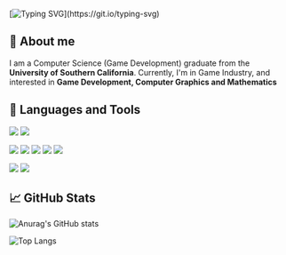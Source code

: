 <!---
Edenlia/Edenlia is a ✨ special ✨ repository because its `README.md` (this file) appears on your GitHub profile.
You can click the Preview link to take a look at your changes.
--->
[![Typing SVG](https://readme-typing-svg.demolab.com?font=Lobster&size=70&duration=3000&pause=1000&color=A2B1BC&background=2B2B2B&center=true&vCenter=true&width=1000&height=150&lines=Hey+there!+%F0%9F%91%8B;I+am+Edenlia.)](https://git.io/typing-svg)
## 👀 About me
I am a Computer Science (Game Development) graduate from the **University of Southern California**. 
Currently, I'm in Game Industry, and interested in **Game Development, Computer Graphics and Mathematics**

## 🔧 Languages and Tools
<a href="#"><img src="https://img.shields.io/badge/-Unreal%20Engine-313131?style=for-the-badge&logo=unreal-engine&logoColor=white"></a>
<a href="#"><img src="https://img.shields.io/badge/Unity-100000?style=for-the-badge&logo=unity&logoColor=white"></a>

<a href="#"><img src="https://img.shields.io/badge/C%2B%2B-00599C?style=for-the-badge&logo=c%2B%2B&logoColor=white"></a>
<a href="#"><img src="https://img.shields.io/badge/C%23-239120?style=for-the-badge&logo=c-sharp&logoColor=white"></a>
<a href="#"><img src="https://img.shields.io/badge/.NET-512BD4?style=for-the-badge&logo=dotnet&logoColor=white"></a>
<a href="#"><img src="https://img.shields.io/badge/lua-%232C2D72.svg?style=for-the-badge&logo=lua&logoColor=white"></a>
<a href="#"><img src="https://img.shields.io/badge/Python-FFD43B?style=for-the-badge&logo=python&logoColor=blue"></a>

<a href="#"><img src="https://img.shields.io/badge/GIT-E44C30?style=for-the-badge&logo=git&logoColor=white"></a>
<a href="#"><img src="https://img.shields.io/badge/-PERFORCE%20HELIX-00AEEF?style=for-the-badge&logo=Perforce&logoColor=white"></a>

## 📈 GitHub Stats
![Anurag's GitHub stats](https://github-readme-stats.vercel.app/api?username=Edenlia&theme=github_dark)

![Top Langs](https://github-readme-stats.vercel.app/api/top-langs/?username=Edenlia&layout=compact&theme=github_dark)
